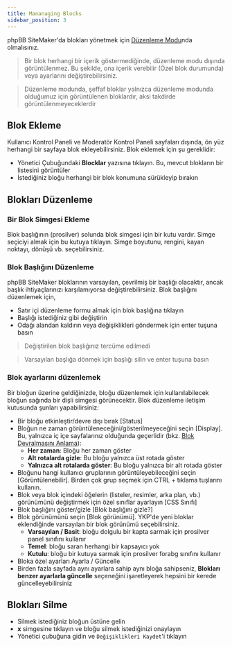 ```yaml
---
title: Mananaging Blocks
sidebar_position: 3
---
```


phpBB SiteMaker'da blokları yönetmek için [Düzenleme Modu](./overview#edit-mode)nda olmalısınız.

> Bir blok herhangi bir içerik göstermediğinde, düzenleme modu dışında görüntülenmez. Bu şekilde, ona içerik verebilir (Özel blok durumunda) veya ayarlarını değiştirebilirsiniz.

> Düzenleme modunda, şeffaf bloklar yalnızca düzenleme modunda olduğumuz için görüntülenen bloklardır, aksi takdirde görüntülenmeyeceklerdir

## Blok Ekleme
Kullanıcı Kontrol Paneli ve Moderatör Kontrol Paneli sayfaları dışında, ön yüz herhangi bir sayfaya blok ekleyebilirsiniz. Blok eklemek için şu gereklidir:
* Yönetici Çubuğundaki **Blocklar** yazısına tıklayın. Bu, mevcut blokların bir listesini görüntüler
* İstediğiniz bloğu herhangi bir blok konumuna sürükleyip bırakın

## Blokları Düzenleme
### Bir Blok Simgesi Ekleme
Blok başlığının (prosilver) solunda blok simgesi için bir kutu vardır. Simge seçiciyi almak için bu kutuya tıklayın. Simge boyutunu, rengini, kayan noktayı, dönüşü vb. seçebilirsiniz.

### Blok Başlığını Düzenleme
phpBB SiteMaker bloklarının varsayılan, çevrilmiş bir başlığı olacaktır, ancak başlık ihtiyaçlarınızı karşılamıyorsa değiştirebilirsiniz. Blok başlığını düzenlemek için,
* Satır içi düzenleme formu almak için blok başlığına tıklayın
* Başlığı istediğiniz gibi değiştirin
* Odağı alandan kaldırın veya değişiklikleri göndermek için enter tuşuna basın

> Değiştirilen blok başlığınız tercüme edilmedi

> Varsayılan başlığa dönmek için başlığı silin ve enter tuşuna basın

### Blok ayarlarını düzenlemek
Bir bloğun üzerine geldiğinizde, bloğu düzenlemek için kullanılabilecek bloğun sağında bir dişli simgesi görünecektir. Blok düzenleme iletişim kutusunda şunları yapabilirsiniz:
- Bir bloğu etkinleştir/devre dışı bırak [Status]
- Bloğun ne zaman görüntüleneceğini/gösterilmeyeceğini seçin [Display]. Bu, yalnızca iç içe sayfalarınız olduğunda geçerlidir (bkz. [Blok Devralmasını Anlama](/docs/user/site/block-inheritance)):
    - **Her zaman**: Bloğu her zaman göster
    - **Alt rotalarda gizle**: Bu bloğu yalnızca üst rotada göster
    - **Yalnızca alt rotalarda göster**: Bu bloğu yalnızca bir alt rotada göster
- Bloğunu hangi kullanıcı gruplarının görüntüleyebileceğini seçin [Görüntülenebilir]. Birden çok grup seçmek için CTRL + tıklama tuşlarını kullanın.
- Blok veya blok içindeki öğelerin (listeler, resimler, arka plan, vb.) görünümünü değiştirmek için özel sınıflar ayarlayın [CSS Sınıfı]
- Blok başlığını göster/gizle [Blok başlığını gizle?]
- Blok görünümünü seçin [Blok görünümü]. YKP'de yeni bloklar eklendiğinde varsayılan bir blok görünümü seçebilirsiniz.
    - **Varsayılan / Basit**: bloğu dolgulu bir kapta sarmak için prosilver panel sınıfını kullanır
    - **Temel**: bloğu saran herhangi bir kapsayıcı yok
    - **Kutulu**: bloğu bir kutuya sarmak için prosilver forabg sınıfını kullanır
- Bloka özel ayarları Ayarla / Güncelle
- Birden fazla sayfada aynı ayarlara sahip aynı bloğa sahipseniz, **Blokları benzer ayarlarla güncelle** seçeneğini işaretleyerek hepsini bir kerede güncelleyebilirsiniz

## Blokları Silme
- Silmek istediğiniz bloğun üstüne gelin
- **x** simgesine tıklayın ve bloğu silmek istediğinizi onaylayın
- Yönetici çubuğuna gidin ve `Değişiklikleri Kaydet`'i tıklayın
